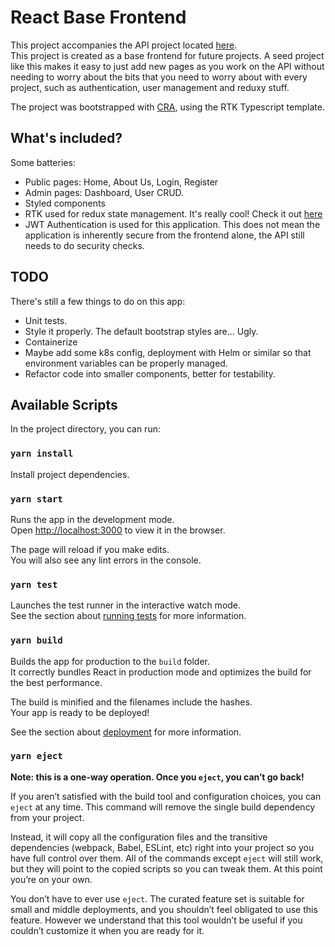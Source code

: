 # React Base Frontend
This project accompanies the API project located [here](https://github.com/jayps/base-backend-drf).  
This project is created as a base frontend for future projects. A seed project like this makes it easy to just add new pages as you work on the API without needing to worry about the bits that you need to worry about with every project, such as authentication, user management and reduxy stuff.  

The project was bootstrapped with [CRA](https://reactjs.org/docs/create-a-new-react-app.html), using the RTK Typescript template.

## What's included?
Some batteries:
- Public pages: Home, About Us, Login, Register
- Admin pages: Dashboard, User CRUD.
- Styled components
- RTK used for redux state management. It's really cool! Check it out [here](https://redux-toolkit.js.org/)
- JWT Authentication is used for this application. This does not mean the application is inherently secure from the frontend alone, the API still needs to do security checks.

## TODO
There's still a few things to do on this app:
- Unit tests. 
- Style it properly. The default bootstrap styles are... Ugly.
- Containerize
- Maybe add some k8s config, deployment with Helm or similar so that environment variables can be properly managed.
- Refactor code into smaller components, better for testability.

## Available Scripts

In the project directory, you can run:

### `yarn install`

Install project dependencies.

### `yarn start`

Runs the app in the development mode.<br />
Open [http://localhost:3000](http://localhost:3000) to view it in the browser.

The page will reload if you make edits.<br />
You will also see any lint errors in the console.

### `yarn test`

Launches the test runner in the interactive watch mode.<br />
See the section about [running tests](https://facebook.github.io/create-react-app/docs/running-tests) for more information.

### `yarn build`

Builds the app for production to the `build` folder.<br />
It correctly bundles React in production mode and optimizes the build for the best performance.

The build is minified and the filenames include the hashes.<br />
Your app is ready to be deployed!

See the section about [deployment](https://facebook.github.io/create-react-app/docs/deployment) for more information.

### `yarn eject`

**Note: this is a one-way operation. Once you `eject`, you can’t go back!**

If you aren’t satisfied with the build tool and configuration choices, you can `eject` at any time. This command will remove the single build dependency from your project.

Instead, it will copy all the configuration files and the transitive dependencies (webpack, Babel, ESLint, etc) right into your project so you have full control over them. All of the commands except `eject` will still work, but they will point to the copied scripts so you can tweak them. At this point you’re on your own.

You don’t have to ever use `eject`. The curated feature set is suitable for small and middle deployments, and you shouldn’t feel obligated to use this feature. However we understand that this tool wouldn’t be useful if you couldn’t customize it when you are ready for it.
